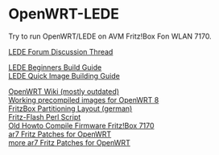 # OpenWRT-LEDE

Try to run OpenWRT/LEDE on AVM Fritz!Box Fon WLAN 7170.

[LEDE Forum Discussion Thread](https://forum.lede-project.org/t/avm-fritz-box-fon-wlan-7170-support-working-image/8304)<br>

[LEDE Beginners Build Guide](https://lede-project.org/docs/user-guide/beginners-build-guide)<br>
[LEDE Quick Image Building Guide](https://lede-project.org/docs/guide-developer/quickstart-build-images)<br>

[OpenWRT Wiki (mostly outdated)](https://openwrt.org/toh/avm/fritz.box.wlan.7170)<br>
[Working precompiled images for OpenWRT 8](https://schwart6.home.xs4all.nl/fritzbox_7170/)<br>
[FritzBox Partitioning Layout (german)](https://web.archive.org/web/20160306091048/http://wiki.ip-phone-forum.de/software:ds-mod:development:flash)<br>
[Fritz-Flash Perl Script](https://gist.githubusercontent.com/JBBgameich/f6710b661a8f7bab2510358692208f6a/raw/fritz-flash.perl)<br>
[Old Howto Compile Firmware Fritz!Box 7170](https://web.archive.org/web/20120426194644/http://deve.loping.net/files/FRITZ-WRT-HOWTO.html.en)<br>
[ar7 Fritz Patches for OpenWRT](https://dev.openwrt.org/ticket/2561)<br>
[more ar7 Fritz Patches for OpenWRT](https://dev.openwrt.org/ticket/9420) <br>
